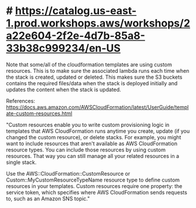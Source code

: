 <!-- workshop link -->

# # https://catalog.us-east-1.prod.workshops.aws/workshops/2a22e604-2f2e-4d7b-85a8-33b38c999234/en-US

 <!-- Cloudformation custom resources -->

Note that some/all of the cloudformation templates are using custom resources. This is to make sure the associated lambda runs each time when the stack is created, updated or deleted. This makes sure the S3 buckets contains the required files/data when the stack is deployed initially and updates the content when the stack is updated.

References: https://docs.aws.amazon.com/AWSCloudFormation/latest/UserGuide/template-custom-resources.html

"Custom resources enable you to write custom provisioning logic in templates that AWS CloudFormation runs anytime you create, update (if you changed the custom resource), or delete stacks. For example, you might want to include resources that aren't available as AWS CloudFormation resource types. You can include those resources by using custom resources. That way you can still manage all your related resources in a single stack.

Use the AWS::CloudFormation::CustomResource or Custom::MyCustomResourceTypeName resource type to define custom resources in your templates. Custom resources require one property: the service token, which specifies where AWS CloudFormation sends requests to, such as an Amazon SNS topic."